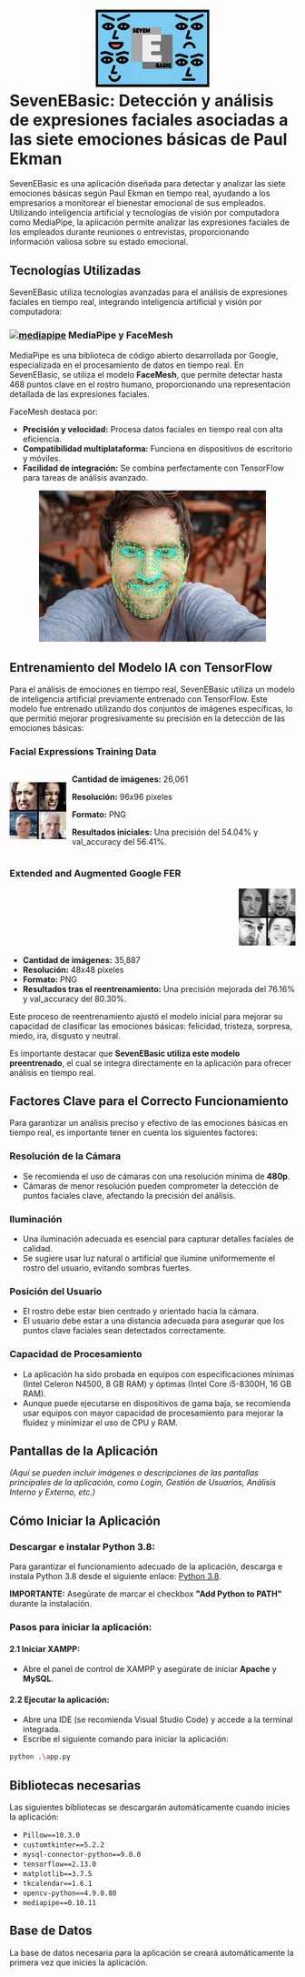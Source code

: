 # <div align="center"><img src="Resources/7 E Basic.png" alt="SevenEBasic" width="200" style="margin: 0 auto;"></div> SevenEBasic: Detección y análisis de expresiones faciales asociadas a las siete emociones básicas de Paul Ekman

SevenEBasic es una aplicación diseñada para detectar y analizar las siete emociones básicas según Paul Ekman en tiempo real, ayudando a los empresarios a monitorear el bienestar emocional de sus empleados. Utilizando inteligencia artificial y tecnologías de visión por computadora como MediaPipe, la aplicación permite analizar las expresiones faciales de los empleados durante reuniones o entrevistas, proporcionando información valiosa sobre su estado emocional.

## Tecnologías Utilizadas

SevenEBasic utiliza tecnologías avanzadas para el análisis de expresiones faciales en tiempo real, integrando inteligencia artificial y visión por computadora:

### <a target="_blank" href="https://viz.mediapipe.dev/logo.png" style="display: inline-block;"><img src="https://viz.mediapipe.dev/logo.png" alt="mediapipe" width="28" height="28" /></a> MediaPipe y FaceMesh

MediaPipe es una biblioteca de código abierto desarrollada por Google, especializada en el procesamiento de datos en tiempo real. En SevenEBasic, se utiliza el modelo **FaceMesh**, que permite detectar hasta 468 puntos clave en el rostro humano, proporcionando una representación detallada de las expresiones faciales.

FaceMesh destaca por:

- **Precisión y velocidad:** Procesa datos faciales en tiempo real con alta eficiencia.
- **Compatibilidad multiplataforma:** Funciona en dispositivos de escritorio y móviles.
- **Facilidad de integración:** Se combina perfectamente con TensorFlow para tareas de análisis avanzado.
<div align="center"><img src="Resources/FaceMesh.webp" alt="FaceMesh" width="400" style="margin: 0 auto;"></div>

## Entrenamiento del Modelo IA con TensorFlow

Para el análisis de emociones en tiempo real, SevenEBasic utiliza un modelo de inteligencia artificial previamente entrenado con TensorFlow. Este modelo fue entrenado utilizando dos conjuntos de imágenes específicas, lo que permitió mejorar progresivamente su precisión en la detección de las emociones básicas:

### Facial Expressions Training Data

<div style="display: flex; align-items: center; justify-content: flex-end;">
  <img src="Resources/dataset1.png" alt="dataset" width="100" style="margin-right: 10px;">
  <div>
    <p><strong>Cantidad de imágenes:</strong> 26,061</p>
    <p><strong>Resolución:</strong> 96x96 píxeles</p>
    <p><strong>Formato:</strong> PNG</p>
    <p><strong>Resultados iniciales:</strong> Una precisión del 54.04% y val_accuracy del 56.41%.</p>
  </div>
</div>


### Extended and Augmented Google FER

<div align="right"><img src="Resources/dataset2.png" alt="dataset" width="100" style="margin: 0 auto;"></div>

- **Cantidad de imágenes:** 35,887 
- **Resolución:** 48x48 píxeles
- **Formato:** PNG
- **Resultados tras el reentrenamiento:** Una precisión mejorada del 76.16% y val_accuracy del 80.30%.

Este proceso de reentrenamiento ajustó el modelo inicial para mejorar su capacidad de clasificar las emociones básicas: felicidad, tristeza, sorpresa, miedo, ira, disgusto y neutral.

Es importante destacar que **SevenEBasic utiliza este modelo preentrenado**, el cual se integra directamente en la aplicación para ofrecer análisis en tiempo real.

## Factores Clave para el Correcto Funcionamiento

Para garantizar un análisis preciso y efectivo de las emociones básicas en tiempo real, es importante tener en cuenta los siguientes factores:

### Resolución de la Cámara

- Se recomienda el uso de cámaras con una resolución mínima de **480p**.
- Cámaras de menor resolución pueden comprometer la detección de puntos faciales clave, afectando la precisión del análisis.

### Iluminación

- Una iluminación adecuada es esencial para capturar detalles faciales de calidad.
- Se sugiere usar luz natural o artificial que ilumine uniformemente el rostro del usuario, evitando sombras fuertes.

### Posición del Usuario

- El rostro debe estar bien centrado y orientado hacia la cámara.
- El usuario debe estar a una distancia adecuada para asegurar que los puntos clave faciales sean detectados correctamente.

### Capacidad de Procesamiento

- La aplicación ha sido probada en equipos con especificaciones mínimas (Intel Celeron N4500, 8 GB RAM) y óptimas (Intel Core i5-8300H, 16 GB RAM).
- Aunque puede ejecutarse en dispositivos de gama baja, se recomienda usar equipos con mayor capacidad de procesamiento para mejorar la fluidez y minimizar el uso de CPU y RAM.

## Pantallas de la Aplicación

*(Aquí se pueden incluir imágenes o descripciones de las pantallas principales de la aplicación, como Login, Gestión de Usuarios, Análisis Interno y Externo, etc.)*

## Cómo Iniciar la Aplicación

### Descargar e instalar Python 3.8:

Para garantizar el funcionamiento adecuado de la aplicación, descarga e instala Python 3.8 desde el siguiente enlace: [Python 3.8](https://www.python.org/ftp/python/3.8.0/python-3.8.0-amd64.exe).

**IMPORTANTE:** Asegúrate de marcar el checkbox **"Add Python to PATH"** durante la instalación.

### Pasos para iniciar la aplicación:

#### 2.1 Iniciar XAMPP:

- Abre el panel de control de XAMPP y asegúrate de iniciar **Apache** y **MySQL**.

#### 2.2 Ejecutar la aplicación:

- Abre una IDE (se recomienda Visual Studio Code) y accede a la terminal integrada.
- Escribe el siguiente comando para iniciar la aplicación:

```bash
python .\app.py
```

## Bibliotecas necesarias

Las siguientes bibliotecas se descargarán automáticamente cuando inicies la aplicación:

- `Pillow==10.3.0`
- `customtkinter==5.2.2`
- `mysql-connector-python==9.0.0`
- `tensorflow==2.13.0`
- `matplotlib==3.7.5`
- `tkcalendar==1.6.1`
- `opencv-python==4.9.0.80`
- `mediapipe==0.10.11`

## Base de Datos

La base de datos necesaria para la aplicación se creará automáticamente la primera vez que inicies la aplicación.
